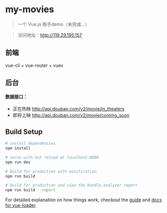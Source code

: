 # my-movies

> 一个 Vue.js 练手demo（未完成...）

> 访问地址：http://119.29.195.157

## 前端
vue-cli + vue-router + vuex

## 后台
#### 数据接口：
- 正在热映 http://api.douban.com/v2/movie/in_theaters
- 即将上映 http://api.douban.com/v2/movie/coming_soon

## Build Setup

``` bash
# install dependencies
npm install

# serve with hot reload at localhost:8080
npm run dev

# build for production with minification
npm run build

# build for production and view the bundle analyzer report
npm run build --report
```

For detailed explanation on how things work, checkout the [guide](http://vuejs-templates.github.io/webpack/) and [docs for vue-loader](http://vuejs.github.io/vue-loader).
